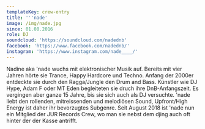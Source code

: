 ```yaml
---
templateKey: crew-entry
title: '''nade'
image: /img/nade.jpg
since: 01.08.2016
role: DJ
soundcloud: 'https://soundcloud.com/nadednb'
facebook: 'https://www.facebook.com/nadednb/'
instagram: 'https://www.instagram.com/nade____/'
---
```

Nadine aka 'nade wuchs mit elektronischer Musik auf. Bereits mit vier Jahren hörte sie Trance, Happy Hardcore und Techno. Anfang der 2000er entdeckte sie durch den Ragga/Jungle den Drum and Bass. Künstler wie DJ Hype, Adam F oder MT Eden begleiteten sie druch ihre DnB-Anfangszeit. Es vergingen aber ganze 15 Jahre, bis sie sich auch als DJ versuchte. 'nade liebt den rollenden, mitreissenden und melodiösen Sound, Upfront/High Energy ist daher ihr bevorzugtes Subgenre. Seit August 2018 ist 'nade nun ein Mitglied der JUR Records Crew, wo man sie nebst dem djing auch oft hinter der der Kasse antrifft.
